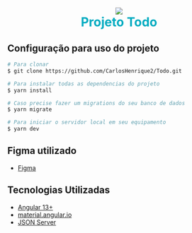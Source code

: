 <h1 align="center" style="color:#00ACC1">
    <img src="https://github.com/CarlosHenrique2/Todo/blob/main/src/assets/todo.JPG"/>
    <br>
    Projeto Todo
</h1>

## Configuração para uso do projeto

```bash
# Para clonar
$ git clone https://github.com/CarlosHenrique2/Todo.git

# Para instalar todas as dependencias do projeto
$ yarn install

# Caso precise fazer um migrations do seu banco de dados
$ yarn migrate

# Para iniciar o servidor local em seu equipamento
$ yarn dev
```

## Figma utilizado

- [Figma](https://www.figma.com/file/a4MKNOOTcpqqO3ma1khRGr/Untitled?node-id=0%3A1&t=AWH00doNee5fWnBU-1)

## Tecnologias Utilizadas

- [Angular 13+](https://angular.io/)
- [material.angular.io](https://material.angular.io/)
- [JSON Server](https://www.npmjs.com/package/json-server)
